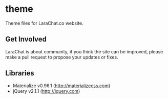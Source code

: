 # theme
Theme files for LaraChat.co website. 

## Get Involved

LaraChat is about community, if you think the site can be improved, please make a pull request to propose your updates or fixes. 


## Libraries

- Materialize v0.96.1 (http://materializecss.com)
- jQuery v2.1.1 (http://jquery.com)
